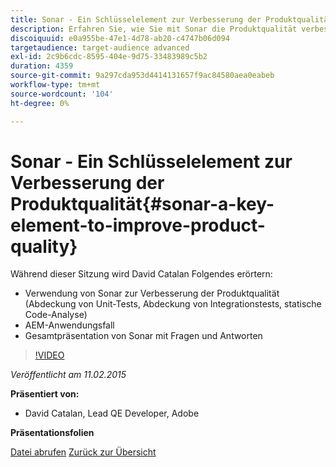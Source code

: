 ```yaml
---
title: Sonar - Ein Schlüsselelement zur Verbesserung der Produktqualität
description: Erfahren Sie, wie Sie mit Sonar die Produktqualität verbessern können, einschließlich der Abdeckung von Unit-Tests, Integrationstests und statischer Code-Analyse. Erfahren Sie außerdem mehr über den AEM-Anwendungsfall und erhalten Sie eine globale Präsentation der Sonar-Anwendung mit Fragen und Antworten.
discoiquuid: e0a955be-47e1-4d78-ab20-c4747b06d094
targetaudience: target-audience advanced
exl-id: 2c9b6cdc-8595-404e-9d75-33483989c5b2
duration: 4359
source-git-commit: 9a297cda953d4414131657f9ac84580aea0eabeb
workflow-type: tm+mt
source-wordcount: '104'
ht-degree: 0%

---
```


# Sonar - Ein Schlüsselelement zur Verbesserung der Produktqualität{#sonar-a-key-element-to-improve-product-quality}

Während dieser Sitzung wird David Catalan Folgendes erörtern:

* Verwendung von Sonar zur Verbesserung der Produktqualität (Abdeckung von Unit-Tests, Abdeckung von Integrationstests, statische Code-Analyse)
* AEM-Anwendungsfall
* Gesamtpräsentation von Sonar mit Fragen und Antworten

>[!VIDEO](https://video.tv.adobe.com/v/19379/?quality=9)

*Veröffentlicht am 11.02.2015*

**Präsentiert von:**

* David Catalan, Lead QE Developer, Adobe

**Präsentationsfolien**

[Datei abrufen](assets/cq-gems-on-aem-sonarqube-2015-02.pdf)
[Zurück zur Übersicht](https://helpx.adobe.com/de/experience-manager/kt/eseminars/gems/aem-index.html)
